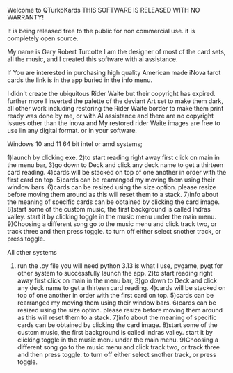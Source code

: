 Welcome to QTurkoKards
THIS SOFTWARE IS RELEASED WITH NO WARRANTY!

It is being released free to the public for non commercial use. it is completely open source.

My name is Gary Robert Turcotte I am the designer of most of the card sets, all the music, and I created this software with ai assistance.

If You are interested in purchasing high quality American made iNova tarot cards the link is in the app buried in the info menu.

I didn't create the ubiquitous Rider Waite but their copyright has expired. further more I inverted the palette of the deviant Art set to make them dark, all other work including restoring the Rider Waite border to make them print ready was done by me, or with AI assistance and there are no copyright issues other than the inova and My restored rider Waite images are free to use iin any digital format. or in your software. 

Windows 10 and 11 64 bit intel or amd systems;

1)launch by clicking exe.
2)to start reading right away first click on main in the menu bar,
3)go down to Deck and click any deck name to get a thirteen card reading.
4)cards will be stacked on top of one another in order with the first card on top.
5)cards can be rearranged my moving them using their window bars.
6)cards can be resized using the size option. please resize before moving them around as this will reset them to a stack.
7)info about the meaning of specific cards can be obtained by clicking the card image.
8)start some of the custom music, the first background is called Indras valley. start it by clicking toggle in the music menu under the main menu.
9)Choosing a different song go to the music menu and click track two, or track three and then press toggle. to turn off either select snother track, or press toggle.




All other systems

1) run the .py file
you will need python 3.13 is what I use, pygame, pyqt for other system to successfully launch the app.
2)to start reading right away first click on main in the menu bar,
3)go down to Deck and click any deck name to get a thirteen card reading.
4)cards will be stacked on top of one another in order with the first card on top.
5)cards can be rearranged my moving them using their window bars.
6)cards can be resized using the size option. please resize before moving them around as this will reset them to a stack.
7)info about the meaning of specific cards can be obtained by clicking the card image.
8)start some of the custom music, the first background is called Indras valley. start it by clicking toggle in the music menu under the main menu.
9)Choosing a different song go to the music menu and click track two, or track three and then press toggle. to turn off either select snother track, or press toggle.

